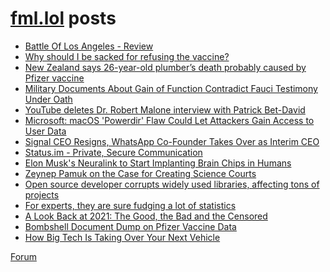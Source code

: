 # [fml.lol](https://fml.lol) posts
<!-- BLOG-POST-LIST:START -->
- [Battle Of Los Angeles - Review](https://fml.lol/battle-of-los-angeles-review/)
- [Why should I be sacked for refusing the vaccine?](https://fml.lol/why-should-i-be-sacked-for-refusing-the-vaccine/)
- [New Zealand says 26-year-old plumber’s death probably caused by Pfizer vaccine](https://fml.lol/new-zealand-says-26-year-old-plumbers-death-probably-caused-by-pfizer-vaccine/)
- [Military Documents About Gain of Function Contradict Fauci Testimony Under Oath](https://fml.lol/military-documents-about-gain-of-function-contradict-fauci-testimony-under-oath/)
- [YouTube deletes Dr. Robert Malone interview with Patrick Bet-David](https://fml.lol/youtube-deletes-dr-robert-malone-interview-with-patrick-bet-david/)
- [Microsoft: macOS &#39;Powerdir&#39; Flaw Could Let Attackers Gain Access to User Data](https://fml.lol/microsoft-macos-powerdir-flaw-could-let-attackers-gain-access-to-user-data/)
- [Signal CEO Resigns, WhatsApp Co-Founder Takes Over as Interim CEO](https://fml.lol/signal-ceo-resigns-whatsapp-co-founder-takes-over-as-interim-ceo/)
- [Status.im - Private, Secure Communication](https://fml.lol/status-im-private-secure-communication/)
- [Elon Musk&#39;s Neuralink to Start Implanting Brain Chips in Humans](https://fml.lol/elon-musks-neuralink-to-start-implanting-brain-chips-in-humans/)
- [Zeynep Pamuk on the Case for Creating Science Courts](https://fml.lol/zeynep-pamuk-on-the-case-for-creating-science-courts/)
- [Open source developer corrupts widely used libraries, affecting tons of projects](https://fml.lol/open-source-developer-corrupts-widely-used-libraries-affecting-tons-of-projects/)
- [For experts, they are sure fudging a lot of statistics](https://fml.lol/for-experts-they-are-sure-fudging-a-lot-of-statistics/)
- [A Look Back at 2021: The Good, the Bad and the Censored](https://fml.lol/a-look-back-at-2021-the-good-the-bad-and-the-censored/)
- [Bombshell Document Dump on Pfizer Vaccine Data](https://fml.lol/bombshell-document-dump-on-pfizer-vaccine-data/)
- [How Big Tech Is Taking Over Your Next Vehicle](https://fml.lol/how-big-tech-is-taking-over-your-next-vehicle/)
<!-- BLOG-POST-LIST:END -->

[Forum](https://forum.fml.lol)
